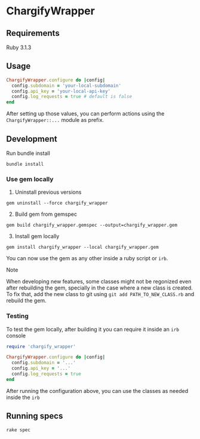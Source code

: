 # ChargifyWrapper

## Requirements

Ruby 3.1.3

## Usage

```ruby
ChargifyWrapper.configure do |config|
  config.subdomain = 'your-local-subdomain'
  config.api_key = 'your-local-api-key'
  config.log_requests = true # default is false
end
```
After setting up those values, you can perform actions using the `ChargifyWrapper::...` module as prefix.

## Development

Run bundle install
```
bundle install
```
### Use gem locally

1. Uninstall previous versions
```
gem uninstall --force chargify_wrapper
```

2. Build gem from gemspec
```
gem build chargify_wrapper.gemspec --output=chargify_wrapper.gem
```

3. Install gem locally
```
gem install chargify_wrapper --local chargify_wrapper.gem
```

You can now use the gem as any other inside a ruby script or `irb`.

> [!NOTE]
> When developing new features, some classes might not be regonized even after
> rebuilding the gem, specially in the case where a new class is created.
> To fix that, add the new class to git using `git add PATH_TO_NEW_CLASS.rb` and
> rebuild the gem.

### Testing

To test the gem locally, after building it you can require it inside an `irb` console
```ruby
require 'chargify_wrapper'

ChargifyWrapper.configure do |config|
  config.subdomain = '...'
  config.api_key = '...'
  config.log_requests = true
end
```

After running the configuration above, you can use the classes as needed inside the `irb`

## Running specs

```
rake spec
```
